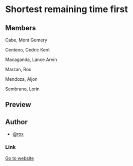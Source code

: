 # Shortest remaining time first

## Members

Cabe, Mont Gomery

Centeno, Cedric Kent

Macaganda, Lance Arvin

Marzan, Rox

Mendoza, Aljon

Sembrano, Lorin

## Preview

<!-- ![output](https://i.ibb.co/qMwXTd1/Screen-Shot-2024-04-25-at-12-02-34-AM.png)

![input](https://i.ibb.co/0nJDHtN/Screen-Shot-2024-04-25-at-12-05-26-AM.png) -->

## Author

-   [@rox](https://github.com/dev-140)

### Link

[Go to website](https://dev-140.github.io/SRTF/)
